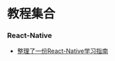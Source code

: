 ﻿# 教程集合

### React-Native

* [整理了一份React-Native学习指南](http://www.w3ctech.com/topic/909?utm_source=tuicool&utm_medium=referral)


